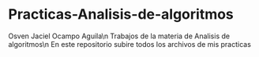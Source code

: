# Practicas-Analisis-de-algoritmos
Osven Jaciel Ocampo Aguila\n
Trabajos de la materia de Analisis de algoritmos\n
En este repositorio subire todos los archivos de mis practicas
